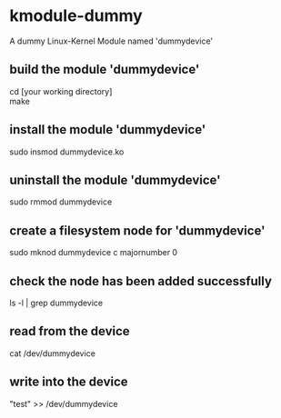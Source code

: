 # kmodule-dummy
A dummy Linux-Kernel Module named 'dummydevice'
## build the module 'dummydevice'
cd [your working directory]  
make
## install the module 'dummydevice'
sudo insmod dummydevice.ko
## uninstall  the module 'dummydevice'
sudo rmmod dummydevice

## create a filesystem node for 'dummydevice'
sudo mknod dummydevice c majornumber 0
## check the node has been added successfully
ls -l | grep dummydevice

## read from the device
cat /dev/dummydevice

## write into the device
"test" >> /dev/dummydevice
